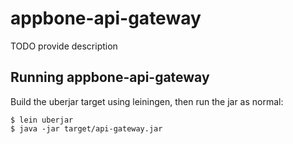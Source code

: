 # appbone-api-gateway

TODO provide description

## Running appbone-api-gateway

Build the uberjar target using leiningen, then run the jar as normal:

    $ lein uberjar
    $ java -jar target/api-gateway.jar
